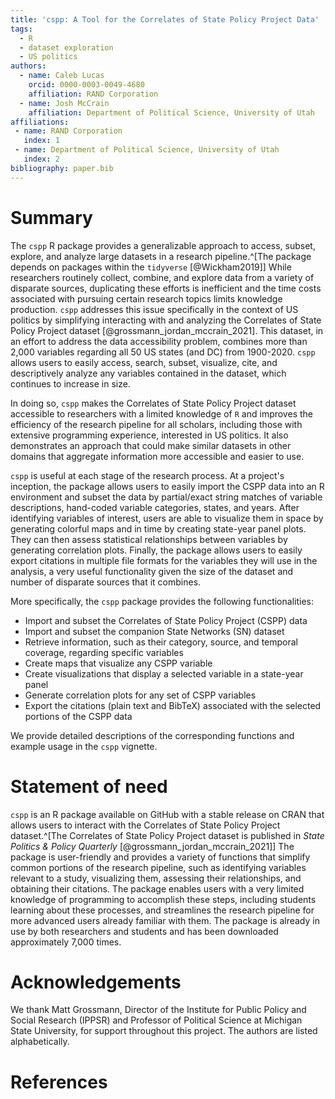 ```yaml
---
title: 'cspp: A Tool for the Correlates of State Policy Project Data'
tags:
  - R
  - dataset exploration
  - US politics
authors:
  - name: Caleb Lucas
    orcid: 0000-0003-0049-4680
    affiliation: RAND Corporation
  - name: Josh McCrain
    affiliation: Department of Political Science, University of Utah
affiliations:
 - name: RAND Corporation
   index: 1
 - name: Department of Political Science, University of Utah
   index: 2
bibliography: paper.bib
---
```


# Summary

The `cspp` R package provides a generalizable approach to access, subset, explore, and analyze large datasets in a research pipeline.^[The package depends on packages within the `tidyverse` [@Wickham2019]] While researchers routinely collect, combine, and explore data from a variety of disparate sources, duplicating these efforts is inefficient and the time costs associated with pursuing certain research topics limits knowledge production. `cspp` addresses this issue specifically in the context of US politics by simplifying interacting with and analyzing the Correlates of State Policy Project dataset [@grossmann_jordan_mccrain_2021]. This dataset, in an effort to address the data accessibility problem, combines more than 2,000 variables regarding all 50 US states (and DC) from 1900-2020. `cspp` allows users to easily access, search, subset, visualize, cite, and descriptively analyze any variables contained in the dataset, which continues to increase in size.

In doing so, `cspp` makes the Correlates of State Policy Project dataset accessible to researchers with a limited knowledge of `R` and improves the efficiency of the research pipeline for all scholars, including those with extensive programming experience, interested in US politics. It also demonstrates an approach that could make similar datasets in other domains that aggregate information more accessible and easier to use.

`cspp` is useful at each stage of the research process. At a project's inception, the package allows users to easily import the CSPP data into an R environment and subset the data by partial/exact string matches of variable descriptions, hand-coded variable categories, states, and years. After identifying variables of interest, users are able to visualize them in space by generating colorful maps and in time by creating state-year panel plots. They can then assess statistical relationships between variables by generating correlation plots. Finally, the package allows users to easily export citations in multiple file formats for the variables they will use in the analysis, a very useful functionality given the size of the dataset and number of disparate sources that it combines.

More specifically, the `cspp` package provides the following functionalities:

-   Import and subset the Correlates of State Policy Project (CSPP) data
-   Import and subset the companion State Networks (SN) dataset
-   Retrieve information, such as their category, source, and temporal coverage, regarding specific variables
-   Create maps that visualize any CSPP variable
-   Create visualizations that display a selected variable in a state-year panel
-   Generate correlation plots for any set of CSPP variables
-   Export the citations (plain text and BibTeX) associated with the selected portions of the CSPP data

We provide detailed descriptions of the corresponding functions and example usage in the `cspp` vignette.

# Statement of need

`cspp` is an R package available on GitHub with a stable release on CRAN that allows users to interact with the Correlates of State Policy Project dataset.^[The Correlates of State Policy Project dataset is published in *State Politics & Policy Quarterly* [@grossmann_jordan_mccrain_2021]] The package is user-friendly and provides a variety of functions that simplify common portions of the research pipeline, such as identifying variables relevant to a study, visualizing them, assessing their relationships, and obtaining their citations. The package enables users with a very limited knowledge of programming to accomplish these steps, including students learning about these processes, and streamlines the research pipeline for more advanced users already familiar with them. The package is already in use by both researchers and students and has been downloaded approximately 7,000 times.

# Acknowledgements

We thank Matt Grossmann, Director of the Institute for Public Policy and Social Research (IPPSR) and Professor of Political Science at Michigan State University, for support throughout this project. The authors are listed alphabetically.

# References